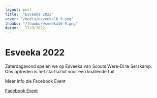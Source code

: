 ```yaml
---
layout: post
title:  "Esveeka 2022"
cover: "/media/esveeka16-9.png"
thumbs: "/thumbs/esveeka16-9.png"
datum:   27/8/2022
---
```


# Esveeka 2022

Zaterdagavond spelen we op Esveeka van Scouts Were-Di te Serskamp. Ons optreden is het startschot voor een knallende fuif.

Meer info zie Facebook Event


[Facebook Event](https://www.facebook.com/people/Esveeka/100067196238884/)
